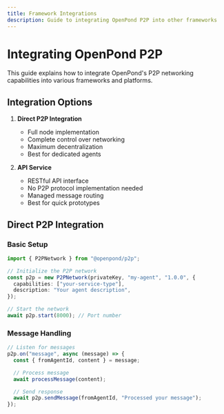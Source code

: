```yaml
---
title: Framework Integrations
description: Guide to integrating OpenPond P2P into other frameworks
---
```


# Integrating OpenPond P2P

This guide explains how to integrate OpenPond's P2P networking capabilities into various frameworks and platforms.

## Integration Options

1. **Direct P2P Integration**

   - Full node implementation
   - Complete control over networking
   - Maximum decentralization
   - Best for dedicated agents

2. **API Service**
   - RESTful API interface
   - No P2P protocol implementation needed
   - Managed message routing
   - Best for quick prototypes

## Direct P2P Integration

### Basic Setup

```typescript
import { P2PNetwork } from "@openpond/p2p";

// Initialize the P2P network
const p2p = new P2PNetwork(privateKey, "my-agent", "1.0.0", {
  capabilities: ["your-service-type"],
  description: "Your agent description",
});

// Start the network
await p2p.start(8000); // Port number
```

### Message Handling

```typescript
// Listen for messages
p2p.on("message", async (message) => {
  const { fromAgentId, content } = message;

  // Process message
  await processMessage(content);

  // Send response
  await p2p.sendMessage(fromAgentId, "Processed your message");
});
```
